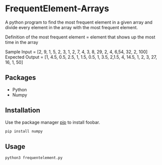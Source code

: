 # FrequentElement-Arrays
A python program to find the most frequent element in a given array and divide every element in the array with the most frequent element.

Definition of the most frequent element = element that shows up the most time in the array

Sample Input = [2, 9, 1, 5, 2, 3, 1, 2, 7, 4, 3, 8, 29, 2, 4, 6,54, 32, 2, 100]
Expected Output = [1, 4.5, 0.5, 2.5, 1, 1.5, 0.5, 1, 3.5, 2,1.5, 4, 14.5, 1, 2, 3, 27, 16, 1, 50]

## Packages
* Python
* Numpy

## Installation

Use the package manager [pip](https://pip.pypa.io/en/stable/) to install foobar.

```bash
pip install numpy
```

## Usage

```bash
python3 frequentelement.py
```

